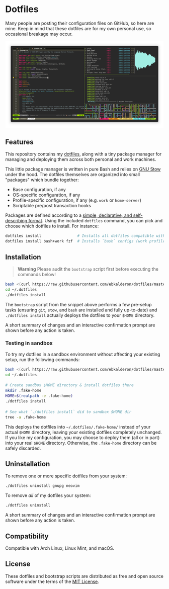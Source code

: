 # Dotfiles

Many people are posting their configuration files on GitHub, so here are mine.
Keep in mind that these dotfiles are for my own personal use, so occasional
breakage may occur.

![Screenshot of terminal in active use](./screenshot.png)

## Features

This repository contains my [dotfiles](https://dotfiles.github.io/), along with
a tiny package manager for managing and deploying them across both personal and
work machines.

This little package manager is written in pure Bash and relies on [GNU Stow]
under the hood. The dotfiles themselves are organized into small "packages"
which bundle together:

* Base configuration, if any
* OS-specific configuration, if any
* Profile-specific configuration, if any (e.g. `work` or `home-server`)
* Scriptable pre/post transaction hooks

Packages are defined according to a [simple, declarative, and self-describing
format][pkgdocs]. Using the included `dotfiles` command, you can pick and
choose which dotfiles to install. For instance:

```bash
dotfiles install                # Installs all dotfiles compatible with your OS
dotfiles install bash+work fzf  # Installs `bash` configs (work profile) and `fzf` configs
```

[GNU Stow]: https://www.gnu.org/software/stow/
[pkgdocs]: ./PACKAGES.md

## Installation

> **Warning**
> Please audit the `bootstrap` script first before executing the commands below!

```sh
bash <(curl https://raw.githubusercontent.com/ebkalderon/dotfiles/master/bootstrap -sSf)
cd ~/.dotfiles
./dotfiles install
```

The `bootstrap` script from the snippet above performs a few pre-setup tasks
(ensuring `git`, `stow`, and `bash` are installed and fully up-to-date) and
`./dotfiles install` actually deploys the dotfiles to your `$HOME` directory.

A short summary of changes and an interactive confirmation prompt are shown
before any action is taken.

### Testing in sandbox

To try my dotfiles in a sandbox environment without affecting your existing
setup, run the following commands:

```sh
bash <(curl https://raw.githubusercontent.com/ebkalderon/dotfiles/master/bootstrap -sSf)
cd ~/.dotfiles

# Create sandbox $HOME directory & install dotfiles there
mkdir .fake-home
HOME=$(realpath -e .fake-home)
./dotfiles install

# See what `./dotfiles install` did to sandbox $HOME dir
tree -a .fake-home
```

This deploys the dotfiles into `~/.dotfiles/.fake-home/` instead of your actual
`$HOME` directory, leaving your existing dotfiles completely unchanged. If you
like my configuration, you may choose to deploy them (all or in part) into your
real `$HOME` directory. Otherwise, the `.fake-home` directory can be safely
discarded.

## Uninstallation

To remove one or more specific dotfiles from your system:

```sh
./dotfiles uninstall gnupg neovim
```

To remove _all_ of my dotfiles your system:

```sh
./dotfiles uninstall
```

A short summary of changes and an interactive confirmation prompt are shown
before any action is taken.

## Compatibility

Compatible with Arch Linux, Linux Mint, and macOS.

## License

These dotfiles and bootstrap scripts are distributed as free and open source
software under the terms of the [MIT License](./LICENSE).
